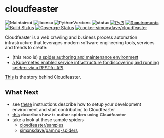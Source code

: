 # cloudfeaster
![Maintained](https://img.shields.io/maintenance/yes/2018.svg?style=flat)
![license](https://img.shields.io/pypi/l/cloudfeaster.svg?style=flat)
![PythonVersions](https://img.shields.io/pypi/pyversions/cloudfeaster.svg?style=flat)
![status](https://img.shields.io/pypi/status/cloudfeaster.svg?style=flat)
[![PyPI](https://img.shields.io/pypi/v/cloudfeaster.svg?style=flat)](https://pypi.python.org/pypi/cloudfeaster)
[![Requirements](https://requires.io/github/simonsdave/cloudfeaster/requirements.svg?branch=release-0.9.14)](https://requires.io/github/simonsdave/cloudfeaster/requirements/?branch=release-0.9.14)
[![Build Status](https://travis-ci.org/simonsdave/cloudfeaster.svg?branch=release-0.9.14)](https://travis-ci.org/simonsdave/cloudfeaster)
[![Coverage Status](https://coveralls.io/repos/simonsdave/cloudfeaster/badge.svg?style=flat)](https://coveralls.io/r/simonsdave/cloudfeaster)
[![docker-simonsdave/cloudfeaster](https://img.shields.io/badge/docker-simonsdave%2Fcloudfeaster-blue.svg?style=flat)](https://hub.docker.com/r/simonsdave/cloudfeaster/)

Cloudfeaster is a web crawling and business process automation infrastructure that leverages
modern software engineering tools, services and trends to create:

* (this repo is) [a spider authoring and maintenance environment](https://github.com/simonsdave/cloudfeaster)
* [a Kubernetes enabled service infrastructure for discovering
and running spiders via a RESTful API](https://github.com/simonsdave/cloudfeaster-services)

[This](https://github.com/simonsdave/cloudfeaster/tree/release-0.9.14/docs/story.md) is the story behind Cloudfeaster.

## What Next

* see [these](https://github.com/simonsdave/cloudfeaster/tree/release-0.9.14/docs/contributing.md) instructions
describe how to setup your development environment and
start contributing to Cloudfeaster
* [this](https://github.com/simonsdave/cloudfeaster/tree/release-0.9.14/docs/spider_authors.md) describes
how to author spiders using Cloudfeaster
* take a look at these sample spiders
  * [cloudfeaster/samples](cloudfeaster/samples/)
  * [simonsdave/gaming-spiders](https://github.com/simonsdave/gaming-spiders)
